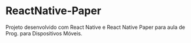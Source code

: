 # ReactNative-Paper
Projeto desenvolvido com React Native e React Native Paper para aula de Prog. para Dispositivos Móveis.
